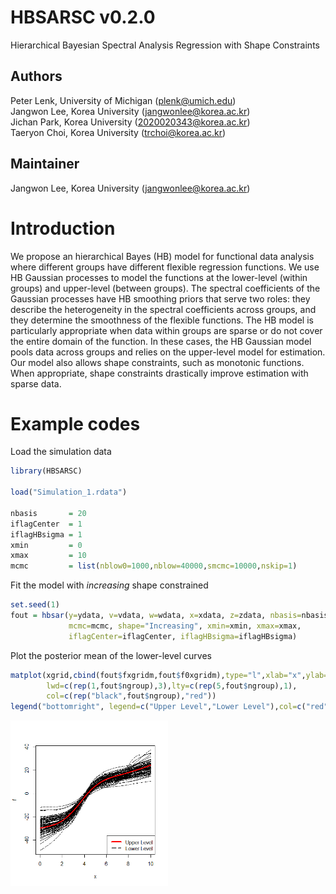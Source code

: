 # HBSARSC v0.2.0
Hierarchical Bayesian Spectral Analysis Regression with Shape Constraints
## Authors
Peter Lenk, University of Michigan (plenk@umich.edu)<br/>
Jangwon Lee, Korea University (jangwonlee@korea.ac.kr) <br/>
Jichan Park, Korea University (2020020343@korea.ac.kr) <br/>
Taeryon Choi, Korea University  (trchoi@korea.ac.kr)
## Maintainer
Jangwon Lee, Korea University (jangwonlee@korea.ac.kr)
# Introduction
We propose an hierarchical Bayes (HB) model for functional data analysis where different groups have different flexible regression functions. We use HB Gaussian processes to model the functions at the lower-level (within groups) and upper-level (between groups). The spectral coefficients of the Gaussian processes have HB smoothing priors that serve two roles: they describe the heterogeneity in the spectral coefficients across groups, and they determine the smoothness of the flexible functions. The HB model is particularly appropriate when data within groups are sparse or do not cover the entire domain of the function. In these cases, the HB Gaussian model pools data across groups and relies on the upper-level model for estimation. Our model also allows shape constraints, such as monotonic functions. When appropriate, shape constraints drastically improve estimation with sparse data. 
# Example codes
Load the simulation data
```r
library(HBSARSC)

load("Simulation_1.rdata")

nbasis       = 20
iflagCenter  = 1
iflagHBsigma = 1
xmin         = 0
xmax         = 10
mcmc         = list(nblow0=1000,nblow=40000,smcmc=10000,nskip=1)

```
Fit the model with *increasing* shape constrained
```r
set.seed(1)
fout = hbsar(y=ydata, v=vdata, w=wdata, x=xdata, z=zdata, nbasis=nbasis, id_group=id_group, nint=500, 
             mcmc=mcmc, shape="Increasing", xmin=xmin, xmax=xmax,
             iflagCenter=iflagCenter, iflagHBsigma=iflagHBsigma)
```
Plot the posterior mean of the lower-level curves
```r
matplot(xgrid,cbind(fout$fxgridm,fout$f0xgridm),type="l",xlab="x",ylab="f",
        lwd=c(rep(1,fout$ngroup),3),lty=c(rep(5,fout$ngroup),1),
        col=c(rep("black",fout$ngroup),"red"))
legend("bottomright", legend=c("Upper Level","Lower Level"),col=c("red","black"),lty=c(1,5),lwd=c(4,2))
```
<img src="figure1.png" width="50%">
